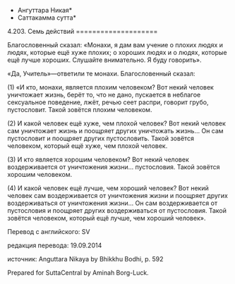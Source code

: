 * Ангуттара Никая*
* Саттакамма сутта*

4\.203\. Семь действий
\=\=\=\=\=\=\=\=\=\=\=\=\=\=\=\=\=\=\=\=

Благословенный сказал: «Монахи, я дам вам учение о плохих людях и людях, которые ещё хуже плохих; о хороших людях и о людях, которые ещё лучше хороших\. Слушайте внимательно\. Я буду говорить»\.

«Да, Учитель»—ответили те монахи\. Благословенный сказал:

\(1\) «И кто, монахи, является плохим человеком? Вот некий человек уничтожает жизнь, берёт то, что не дано, пускается в неблагое сексуальное поведение, лжёт, речью сеет распри, говорит грубо, пустословит\. Такой зовётся плохим человеком\.

\(2\) И какой человек ещё хуже, чем плохой человек? Вот некий человек сам уничтожает жизнь и поощряет других уничтожать жизнь… Он сам пустословит и поощряет других пустословить\. Такой зовётся человеком, который ещё хуже, чем плохой человек\.

\(3\) И кто является хорошим человеком? Вот некий человек воздерживается от уничтожения жизни… пустословия\. Такой зовётся хорошим человеком\.

\(4\) И какой человек ещё лучше, чем хороший человек? Вот некий человек сам воздерживается от уничтожения жизни и поощряет других воздерживаться от уничтожения жизни… Он сам воздерживается от пустословия и поощряет других воздерживаться от пустословия\. Такой зовётся человеком, который ещё лучше, чем хороший человек»\.

Перевод с английского: SV

редакция перевода: 19\.09\.2014

источник: Anguttara Nikaya by Bhikkhu Bodhi, p\. 592

Prepared for SuttaCentral by Aminah Borg\-Luck\.